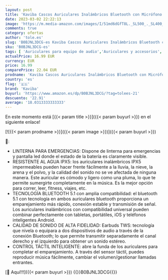 ```yaml
---
layout: post
title: 'Kaviba Cascos Auriculares Inalámbricos Bluetooth con Micrófono - Cascos Bluetooth Inalámbricos TWS - Auriculares Botón Bluetooth 5.1 Compatibles con iPhone - Auriculares sin Cable - Diseño Exclusivo'
date: 2023-03-02 22:22:13
image: 'https://m.media-amazon.com/images/I/51md6dGfT8L._SL500_._SL400_.jpg'
comments: true
category: ofertas
author: 'tole.es'
slug: 'B0BJNL3DCG-es Kaviba Cascos Auriculares Inalámbricos Bluetooth con...'
sku: 'B0BJNL3DCG-es'
tags: [ 'Auriculares para equipo de audio','Auriculares y accesorios','Electrónica','iphone','kaviba','🇪🇸', ]
actualPrice: 16.99 EUR
currency: EUR
price: 16.99
comparePrice: 22.04 EUR
prodname: 'Kaviba Cascos Auriculares Inalámbricos Bluetooth con Micrófono - Cascos Bluetooth Inalámbricos TWS - Auriculares Botón Bluetooth 5.1 Compatibles con iPhone - Auriculares sin Cable - Diseño Exclusivo'
country: 'es'
flag: '🇪🇸'
brand: 'Kaviba'
buyurl: 'https://www.amazon.es/dp/B0BJNL3DCG/?tag=tolees-21'
descuento: '22.91'
average: '18.0313333333333'
---
```


En este momento está [{{< param title >}}]({{< param buyurl >}}) en el siguiente enlace!

[![{{< param prodname >}}]({{< param image >}})]({{< param buyurl >}})

🔎:

- LINTERNA PARA EMERGENCIAS: Dispone de linterna para emergencias y pantalla led donde el estado de la batería es claramente visible.
- RESISTENTE AL AGUA IPX5: los auriculares inalámbricos IPX5 impermeables pueden hacer frente fácilmente a la lluvia, la nieve, la arena y el polvo, y la calidad del sonido no se ve afectada de ninguna manera. Este auricular es cómodo y ligero como una pluma, lo que te permite sumergirte completamente en la música. Es la mejor opción para correr, leer, fitness, viajes, etc.
- TECNOLOGÍA BLUETOOTH 5.1 con amplia compatibilidad: el bluetooth 5.1 con tecnología en ambos auriculares bluetooth proporciona un emparejamiento más rápido, conexión estable y transmisión de señal. Los auriculares inalámbricos con compatibilidad universal pueden combinar perfectamente con tabletas, portátiles, iOS y teléfonos inteligentes Android.
- CALIDAD DE SONIDO DE ALTA FIDELIDAD: Earbuds TWS: tecnología que nivela o equipara a dos dispositivos de audio a través de la conexión Bluetooth; lo que permite transmitir separadamente el canal derecho y el izquierdo para obtener un sonido estéreo.
- CONTROL TÁCTIL INTELIGENTE: abre la funda de los auriculares para completar el emparejamiento. A través del sensor táctil, puedes reproducir música fácilmente, cambiar el volumen/gestionar llamadas entrantes.

[🛒 Aquí!!!]({{< param buyurl >}})
{{<world>}}B0BJNL3DCG{{</world>}}

